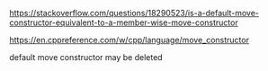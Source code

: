 https://stackoverflow.com/questions/18290523/is-a-default-move-constructor-equivalent-to-a-member-wise-move-constructor

https://en.cppreference.com/w/cpp/language/move_constructor

default move constructor may be deleted